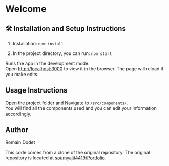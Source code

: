 # Welcome

## 🛠 Installation and Setup Instructions

1. Installation: `npm install`

2. In the project directory, you can run: `npm start`

Runs the app in the development mode.\
Open [http://localhost:3000](http://localhost:3000) to view it in the browser.
The page will reload if you make edits.

## Usage Instructions

Open the project folder and Navigate to `/src/components/`. <br/>
You will find all the components used and you can edit your information accordingly.

## Author

Romain Dodet


This code comes from a clone of the original repository. The original repository is located at <a href="https://github.com/soumyajit4419/Portfolio">soumyajit4419/Portfolio</a>.
